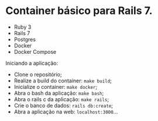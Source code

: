 # Container básico para Rails 7.

* Ruby 3
* Rails 7
* Postgres
* Docker
* Docker Compose

Iniciando a aplicação:

* Clone o repositório;
* Realize a build do container: `make build`;
* Inicialize o container: `make docker`;
* Abra o bash da aplicação: `make bash`;
* Abra o rails c da aplicação: `make rails`;
* Crie o banco de dados: `rails db:create`;
* Abra a aplicação na web: `localhost:3000`...
